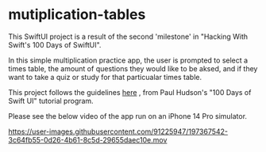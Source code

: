 # mutiplication-tables
This SwiftUI project is a result of the second 'milestone' in "Hacking With Swift's 100 Days of SwiftUI".

In this simple multiplication practice app, the user is prompted to select a times table, the amount of questions they would like to be aksed, and if they want to take a quiz or study for that particualar times table.

This project follows the guidelines <a href="https://www.hackingwithswift.com/guide/ios-swiftui/3/3/challenge" target="_blank">here</a>
, from Paul Hudson's "100 Days of Swift UI" tutorial program.

Please see the below video of the app run on an iPhone 14 Pro simulator.

https://user-images.githubusercontent.com/91225947/197367542-3c64fb55-0d26-4b61-8c5d-29655daec10e.mov

